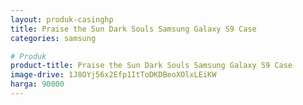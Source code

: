```yaml
---
layout: produk-casinghp
title: Praise the Sun Dark Souls Samsung Galaxy S9 Case
categories: samsung

# Produk
product-title: Praise the Sun Dark Souls Samsung Galaxy S9 Case
image-drive: 1J8OYj56x2Efp1ItToDKDBeoXOlxLEiKW
harga: 90000
---
```

